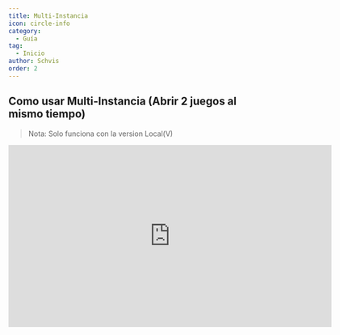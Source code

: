 ```yaml
---
title: Multi-Instancia
icon: circle-info
category:
  - Guía
tag:
  - Inicio
author: Schvis
order: 2
---
```


## Como usar Multi-Instancia (Abrir 2 juegos al mismo tiempo)

 > Nota:
 > Solo funciona con la version Local(V)
<iframe width="640" height="360" src="https://www.youtube.com/embed/pSAxKoneT64" title="Multi-Instance V (Updated)" frameborder="0" allow="accelerometer; autoplay; clipboard-write; encrypted-media; gyroscope; picture-in-picture; web-share" allowfullscreen></iframe>
